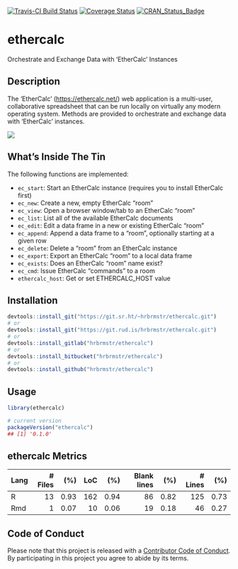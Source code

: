 
[![Travis-CI Build
Status](https://travis-ci.org/hrbrmstr/ethercalc.svg?branch=master)](https://travis-ci.org/hrbrmstr/ethercalc)
[![Coverage
Status](https://codecov.io/gh/hrbrmstr/ethercalc/branch/master/graph/badge.svg)](https://codecov.io/gh/hrbrmstr/ethercalc)
[![CRAN\_Status\_Badge](https://www.r-pkg.org/badges/version/ethercalc)](https://cran.r-project.org/package=ethercalc)

# ethercalc

Orchestrate and Exchange Data with ‘EtherCalc’ Instances

## Description

The ‘EtherCalc’ (<https://ethercalc.net/>) web application is a
multi-user, collaborative spreadsheet that can be run locally on
virtually any modern operating system. Methods are provided to
orchestrate and exchange data with ‘EtherCalc’ instances.

![](man/figures/ethercalc-example.gif)

## What’s Inside The Tin

The following functions are implemented:

  - `ec_start`: Start an EtherCalc instance (requires you to install
    EtherCalc first)
  - `ec_new`: Create a new, empty EtherCalc “room”
  - `ec_view`: Open a browser window/tab to an EtherCalc “room”
  - `ec_list`: List all of the available EtherCalc documents
  - `ec_edit`: Edit a data frame in a new or existing EtherCalc “room”
  - `ec_append`: Append a data frame to a “room”, optionally starting at
    a given row
  - `ec_delete`: Delete a “room” from an EtherCalc instance
  - `ec_export`: Export an EtherCalc “room” to a local data frame
  - `ec_exists`: Does an EtherCalc “room” name exist?
  - `ec_cmd`: Issue EtherCalc “commands” to a room
  - `ethercalc_host`: Get or set ETHERCALC\_HOST value

## Installation

``` r
devtools::install_git("https://git.sr.ht/~hrbrmstr/ethercalc.git")
# or
devtools::install_git("https://git.rud.is/hrbrmstr/ethercalc.git")
# or
devtools::install_gitlab("hrbrmstr/ethercalc")
# or
devtools::install_bitbucket("hrbrmstr/ethercalc")
# or
devtools::install_github("hrbrmstr/ethercalc")
```

## Usage

``` r
library(ethercalc)

# current version
packageVersion("ethercalc")
## [1] '0.1.0'
```

## ethercalc Metrics

| Lang | \# Files |  (%) | LoC |  (%) | Blank lines |  (%) | \# Lines |  (%) |
| :--- | -------: | ---: | --: | ---: | ----------: | ---: | -------: | ---: |
| R    |       13 | 0.93 | 162 | 0.94 |          86 | 0.82 |      125 | 0.73 |
| Rmd  |        1 | 0.07 |  10 | 0.06 |          19 | 0.18 |       46 | 0.27 |

## Code of Conduct

Please note that this project is released with a [Contributor Code of
Conduct](CONDUCT.md). By participating in this project you agree to
abide by its terms.
